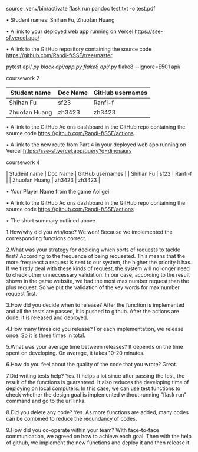 source .venv/bin/activate
flask run
pandoc test.txt -o test.pdf

• Student names: Shihan Fu, Zhuofan Huang

• A link to your deployed web app running on Vercel
    https://sse-sf.vercel.app/

• A link to the GitHub repository containing the source code
    https://github.com/Randi-f/SSE/tree/master

 pytest api/*.py
 black api/app.py
 flake8 api/*.py
 flake8 --ignore=E501 api/

 coursework 2



| Student name   | Doc Name | GitHub usernames |
| ------------- | ------------- |------------- |
| Shihan Fu      | sf23     | Ranfi-f          |
| Zhuofan Huang  | zh3423   | zh3423           |

• A link to the GitHub Ac ons dashboard in the GitHub repo containing the source code
	https://github.com/Randi-f/SSE/actions
	
• A link to the new route from Part 4 in your deployed web app running on Vercel
	https://sse-sf.vercel.app/query?q=dinosaurs

coursework 4

| Student name   | Doc Name | GitHub usernames |
| Shihan Fu 	 | sf23     | Ranfi-f          |
| Zhuofan Huang  | zh3423   | zh3423           |

• Your Player Name from the game
 Aoligei
 
• A link to the GitHub Ac ons dashboard in the GitHub repo containing the source code
https://github.com/Randi-f/SSE/actions

• The short summary outlined above
  
1.How/why did you win/lose?
  We won! Because we implemented the corresponding functions correct.
  
2.What was your strategy for deciding which sorts of requests to tackle first?
  According to the frequence of being requested. This means that the more frequenct a request is sent to our system, the higher the priority it has. If we firstly deal with these kinds of request, the system will no longer need to check other unneccessary validation.
  In our case, according to the result shown in the game website, we had the most max number request than the plus request. So we put the validation of the key words for max number request first.
  
3.How did you decide when to release?
  After the function is implemented and all the tests are passed, it is pushed to github. After the actions are done, it is released and deployed.
  
4.How many times did you release?
  For each implementation, we release once. So it is three times in total.
  
5.What was your average time between releases?
  It depends on the time spent on developing. On average, it takes 10-20 minutes.
  
6.How do you feel about the quality of the code that you wrote?
  Great.
 
7.Did writing tests help?
  Yes. It helps a lot since after passing the test, the result of the functions is guaranteed.
  It also reduces the developing time of deploying on local computers. In this case, we can use test functions to check whether the design goal is implemented without running "flask run" command and go to the url links.
  
8.Did you delete any code?
  Yes. As more functions are added, many codes can be combined to reduce the redundancy of codes.
  
9.How did you co-operate within your team?
  With face-to-face communication, we agreed on how to achieve each goal. Then with the help of github, we implement the new functions and deploy it and then release it.
